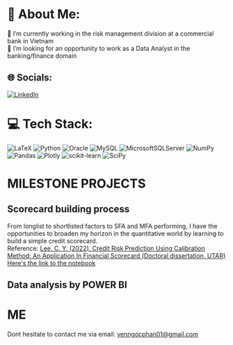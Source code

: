 # 💫 About Me:
🔭 I’m currently working in the risk management division at a commercial bank in Vietnam<br>👯 I’m looking for an opportunity to work as a Data Analyst in the banking/finance domain<br>


## 🌐 Socials:
[![LinkedIn](https://img.shields.io/badge/LinkedIn-%230077B5.svg?logo=linkedin&logoColor=white)](https://linkedin.com/in/yen-phan-1896a7220) 

# 💻 Tech Stack:
![LaTeX](https://img.shields.io/badge/latex-%23008080.svg?style=flat-square&logo=latex&logoColor=white) ![Python](https://img.shields.io/badge/python-3670A0?style=flat-square&logo=python&logoColor=ffdd54) ![Oracle](https://img.shields.io/badge/Oracle-F80000?style=flat-square&logo=oracle&logoColor=white) ![MySQL](https://img.shields.io/badge/mysql-%2300f.svg?style=flat-square&logo=mysql&logoColor=white) ![MicrosoftSQLServer](https://img.shields.io/badge/Microsoft%20SQL%20Sever-CC2927?style=flat-square&logo=microsoft%20sql%20server&logoColor=white) ![NumPy](https://img.shields.io/badge/numpy-%23013243.svg?style=flat-square&logo=numpy&logoColor=white) ![Pandas](https://img.shields.io/badge/pandas-%23150458.svg?style=flat-square&logo=pandas&logoColor=white) ![Plotly](https://img.shields.io/badge/Plotly-%233F4F75.svg?style=flat-square&logo=plotly&logoColor=white) ![scikit-learn](https://img.shields.io/badge/scikit--learn-%23F7931E.svg?style=flat-square&logo=scikit-learn&logoColor=white) ![SciPy](https://img.shields.io/badge/SciPy-%230C55A5.svg?style=flat-square&logo=scipy&logoColor=%white)
# MILESTONE PROJECTS
## Scorecard building process
From longlist to shortlisted factors to SFA and MFA performing, I have the opportunities to broaden my horizon in the quantitative world by learning to build a simple credit scorecard. <br>
Reference: [Lee, C. Y. (2022). Credit Risk Prediction Using Calibration Method: An Application In Financial Scorecard (Doctoral dissertation, UTAR)](http://eprints.utar.edu.my/4592/1/Lee_Choon_Yi.pdf) <br>
[Here's the link to the notebook](https://github.com/ynnn01/ynnn01.github.io/blob/8fc80dbb25f4c44846001d91a11d57daef33f8e1/ScorecardDev_optbinning.ipynb) <br>
## Data analysis by POWER BI

# ME
Dont hesitate to contact me via email: yenngocphan01@gmail.com
